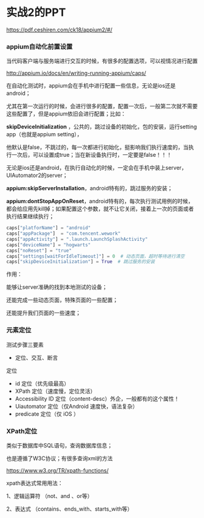# 实战2的PPT

https://pdf.ceshiren.com/ck18/appium2/#/



### appium自动化前置设置

当代码客户端与服务端进行交互的时候，有很多的配置选项，可以视情况进行配置

http://appium.io/docs/en/writing-running-appium/caps/

在自动化测试时，appium会在手机中进行配置一些信息，无论是ios还是android；

尤其在第一次运行的时候，会进行很多的配置，配置一次后，一般第二次就不需要这些配置了，但是appium依旧会进行配置；比如：

**skipDeviceInitialization** ，公共的，跳过设备的初始化，包的安装，运行setting app（也就是appium setting），

他默认是false，不跳过的，每一次都进行初始化，挺影响我们执行速度的，当执行一次后，可以设置成true；当在新设备执行时，一定要是false！！！

无论是ios还是android，在执行自动化的时候，一定会在手机中装上server，UIAutomator2的server；

**appium:skipServerInstallation**，android特有的，跳过服务的安装；

**appium:dontStopAppOnReset**，android特有的，每次执行测试用例的时候，都会给应用先kill掉；如果配置这个参数，就不让它关闭，接着上一次的页面或者执行结果继续执行；



```python
caps["platforName"] = "android"
caps["appPackage"]  = "com.tencent.wework"
caps["appActivity"] = ".launch.LaunchSplashActivity"
caps["deviceName"] = "hogwarts"
caps["noReset"] = "true"
caps["settings[waitForIdleTimeout]"] = 0  # 动态页面，超时等待进行清空
caps["skipDeviceInitialization"] = True  # 跳过服务的安装
```

作用：

能够让server准确的找到本地测试的设备；

还能完成一些动态页面，特殊页面的一些配置；

还能提升我们页面的一些速度；



### 元素定位

测试步骤三要素

- 定位、交互、断言

定位

- id 定位（优先级最高）
- XPath 定位（速度慢，定位灵活）
- Accessibility ID 定位（content-desc）外企，一般都有的这个属性！
- Uiautomator 定位（仅Android 速度快，语法复杂）
- predicate 定位（仅 iOS ）

### XPath定位

类似于数据库中SQL语句，查询数据库信息；

也是遵循了W3C协议；有很多查询xml的方法

https://www.w3.org/TR/xpath-functions/

xpath表达式常用用法：

1、逻辑运算符 （not、and 、or等）

2、表达式 （contains、ends_with、starts_with等）
